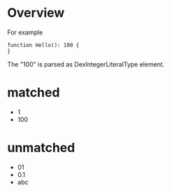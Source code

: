 # Overview

For example

```dexscript
function Hello(): 100 {
}
```

The "100" is parsed as DexIntegerLiteralType element.

# matched

* 1
* 100

# unmatched

* 01
* 0.1
* abc